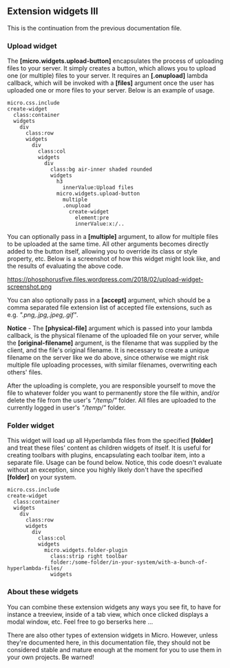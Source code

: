 
## Extension widgets III

This is the continuation from the previous documentation file.

### Upload widget

The **[micro.widgets.upload-button]** encapsulates the process of uploading files to your server. It simply creates
a button, which allows you to upload one (or multiple) files to your server. It requires an **[.onupload]** lambda
callback, which will be invoked with a **[files]** argument once the user has uploaded one or more files to your
server. Below is an example of usage.


```hyperlambda
micro.css.include
create-widget
  class:container
  widgets
    div
      class:row
      widgets
        div
          class:col
          widgets
            div
              class:bg air-inner shaded rounded
              widgets
                h3
                  innerValue:Upload files
                micro.widgets.upload-button
                  multiple
                  .onupload
                    create-widget
                      element:pre
                      innerValue:x:/..
```

You can optionally pass in a **[multiple]** argument, to allow for multiple files to be uploaded at the same time.
All other arguments becomes directly added to the button itself, allowing you to override its class or style
property, etc. Below is a screenshot of how this widget might look like, and the results of evaluating the above code.

https://phosphorusfive.files.wordpress.com/2018/02/upload-widget-screenshot.png

You can also optionally pass in a **[accept]** argument, which should be a comma separated file extension list of
accepted file extensions, such as e.g. _".png,.jpg,.jpeg,.gif"_.

**Notice** - The **[physical-file]** argument which is passed into your lambda callback, is the physical filename
of the uploaded file on your server, while the **[original-filename]** argument, is the filename that was supplied
by the client, and the file's original filename. It is necessary to create a unique filename on the server like we
do above, since otherwise we might risk multiple file uploading processes, with similar filenames, overwriting each
others' files.

After the uploading is complete, you are responsible yourself to move the file to whatever folder you want to
permanently store the file within, and/or delete the file from the user's _"/temp/"_ folder. All files are uploaded
to the currently logged in user's _"/temp/"_ folder.

### Folder widget

This widget will load up all Hyperlambda files from the specified **[folder]** and treat these files' content
as children widgets of itself. It is useful for creating toolbars with plugins, encapsulating each toolbar item,
into a separate file. Usage can be found below. Notice, this code doesn't evaluate without an exception, since
you highly likely don't have the specified **[folder]** on your system.

```hyperlambda
micro.css.include
create-widget
  class:container
  widgets
    div
      class:row
      widgets
        div
          class:col
          widgets
            micro.widgets.folder-plugin
              class:strip right toolbar
              folder:/some-folder/in-your-system/with-a-bunch-of-hyperlambda-files/
              widgets
```

### About these widgets

You can combine these extension widgets any ways you see fit, to have for instance
a treeview, inside of a tab view, which once clicked displays a modal window, etc. Feel free
to go berserks here ...

There are also other types of extension widgets in Micro. However, unless they're documented here,
in this documentation file, they should not be considered stable and mature enough at the moment
for you to use them in your own projects. Be warned!

